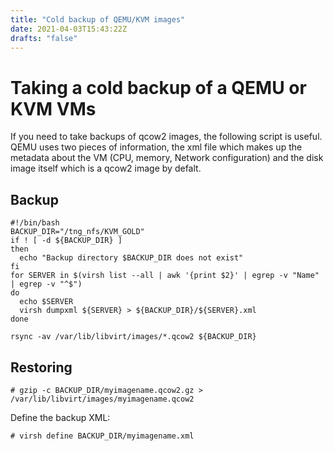 ```yaml
---
title: "Cold backup of QEMU/KVM images"
date: 2021-04-03T15:43:22Z
drafts: "false"
---
```


# Taking a cold backup of a QEMU or KVM VMs

If you need to take backups of qcow2 images, the following script is useful. QEMU uses two pieces of information, the xml file which makes up the metadata about the VM (CPU, memory, Network configuration) and the disk image itself which is a qcow2 image by defalt.

## Backup

```
#!/bin/bash
BACKUP_DIR="/tng_nfs/KVM_GOLD"
if ! [ -d ${BACKUP_DIR} ]
then
  echo "Backup directory $BACKUP_DIR does not exist"
fi
for SERVER in $(virsh list --all | awk '{print $2}' | egrep -v "Name" | egrep -v "^$")
do
  echo $SERVER
  virsh dumpxml ${SERVER} > ${BACKUP_DIR}/${SERVER}.xml
done

rsync -av /var/lib/libvirt/images/*.qcow2 ${BACKUP_DIR}
```

## Restoring

```
# gzip -c BACKUP_DIR/myimagename.qcow2.gz > /var/lib/libvirt/images/myimagename.qcow2
```
Define the backup XML:

```
# virsh define BACKUP_DIR/myimagename.xml
```

